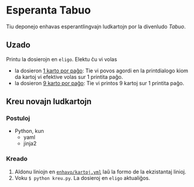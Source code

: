 # Esperanta Tabuo

Tiu deponejo enhavas esperantlingvajn ludkartojn por la divenludo *Tabuo*.

## Uzado

Printu la dosierojn en `eligo`. Elektu ĉu vi volas

- la dosieron [1 karto por paĝo](eligo/1_por_pagxo.html): Tie vi povos agordi en la printdialogo kiom da kartoj vi efektive volas sur 1 printita paĝo.
- la dosieron [9 karto por paĝo](eligo/9_por_pagxo.html): Tie vi printos 9 kartoj sur 1 printita paĝo.

## Kreu novajn ludkartojn

### Postuloj

- Python, kun
  - yaml
  - jinja2

### Kreado

1. Aldonu liniojn en [`enhavo/kartoj.yml`](enhavo/kartoj.yml) laŭ la formo de la ekzistantaj linioj.
1. Voku `$ python kreu.py`. La dosieroj en `eligo` aktualiĝos.


